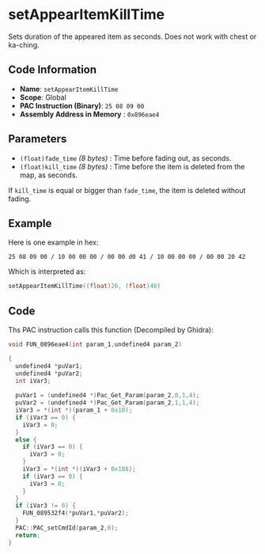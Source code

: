 # setAppearItemKillTime

Sets duration of the appeared item as seconds. Does not work with chest or ka-ching.

## Code Information

- **Name**: `setAppearItemKillTime`
- **Scope**: Global
- **PAC Instruction (Binary)**: `25 08 09 00`
- **Assembly Address in Memory** : `0x896eae4`

## Parameters

- `(float)fade_time` *(8 bytes)* : Time before fading out, as seconds.
- `(float)kill_time` *(8 bytes)* : Time before the item is deleted from the map, as seconds.

If `kill_time` is equal or bigger than `fade_time`, the item is deleted without fading.

## Example

Here is one example in hex:

```25 08 09 00 / 10 00 00 00 / 00 00 d0 41 / 10 00 00 00 / 00 00 20 42```

Which is interpreted as:

```c
setAppearItemKillTime((float)26, (float)40)
```

## Code

Ths PAC instruction calls this function (Decompiled by Ghidra):

```c
void FUN_0896eae4(int param_1,undefined4 param_2)

{
  undefined4 *puVar1;
  undefined4 *puVar2;
  int iVar3;
  
  puVar1 = (undefined4 *)Pac_Get_Param(param_2,0,1,4);
  puVar2 = (undefined4 *)Pac_Get_Param(param_2,1,1,4);
  iVar3 = *(int *)(param_1 + 0x10);
  if (iVar3 == 0) {
    iVar3 = 0;
  }
  else {
    if (iVar3 == 0) {
      iVar3 = 0;
    }
    iVar3 = *(int *)(iVar3 + 0x188);
    if (iVar3 == 0) {
      iVar3 = 0;
    }
  }
  if (iVar3 != 0) {
    FUN_089532f4(*puVar1,*puVar2);
  }
  PAC::PAC_setCmdId(param_2,0);
  return;
}
```

